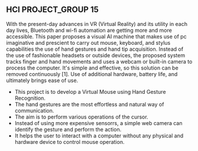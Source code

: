 ## HCI PROJECT_GROUP 15
With the present-day advances in VR (Virtual Reality) and its utility in each day lives, Bluetooth and wi-fi automation are getting more and more accessible. This paper proposes a visual AI machine that makes use of pc imaginative and prescient to carry out mouse, keyboard, and stylus capabilities the use of hand gestures and hand tip acquisition. Instead of the use of fashionable headsets or outside devices, the proposed system tracks finger and hand movements and uses a webcam or built-in camera to process the computer. It's simple and effective, so this solution can be removed continuously [1]. Use of additional hardware, battery life, and ultimately brings ease of use.

-	This project is to develop a Virtual Mouse using Hand Gesture Recognition.
-	The hand gestures are the most effortless and natural way of communication.
-	The aim is to perform various operations of the cursor.
-	Instead of using more expensive sensorrs, a simple web camera can identify the gesture and perform the action.
-	It helps the user to interact with a computer without any physical and hardware device to control mouse operation.
